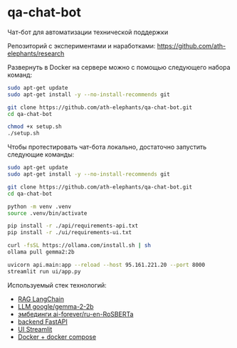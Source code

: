 # qa-chat-bot

Чат-бот для автоматизации технической поддержки

Репозиторий с экспериментами и наработками: <https://github.com/ath-elephants/research>

Развернуть в Docker на сервере можно с помощью следующего набора команд:

```bash
sudo apt-get update
sudo apt-get install -y --no-install-recommends git

git clone https://github.com/ath-elephants/qa-chat-bot.git
cd qa-chat-bot

chmod +x setup.sh
./setup.sh
```

Чтобы протестировать чат-бота локально, достаточно запустить следующие команды:

```bash
sudo apt-get update
sudo apt-get install -y --no-install-recommends git

git clone https://github.com/ath-elephants/qa-chat-bot.git
cd qa-chat-bot

python -m venv .venv
source .venv/bin/activate

pip install -r ./api/requirements-api.txt
pip install -r ./ui/requirements-ui.txt

curl -fsSL https://ollama.com/install.sh | sh
ollama pull gemma2:2b

uvicorn api.main:app --reload --host 95.161.221.20 --port 8000
streamlit run ui/app.py 
```

Используемый стек технологий:

- [RAG LangChain](https://python.langchain.com/v0.2/docs/introduction/)
- [LLM google/gemma-2-2b](https://huggingface.co/google/gemma-2-2b-it)
- [эмбединги ai-forever/ru-en-RoSBERTa](https://huggingface.co/ai-forever/ru-en-RoSBERTa)
- [backend FastAPI](https://fastapi.tiangolo.com/)
- [UI Streamlit](https://streamlit.io/)
- [Docker + docker compose](https://docs.docker.com/compose/)

